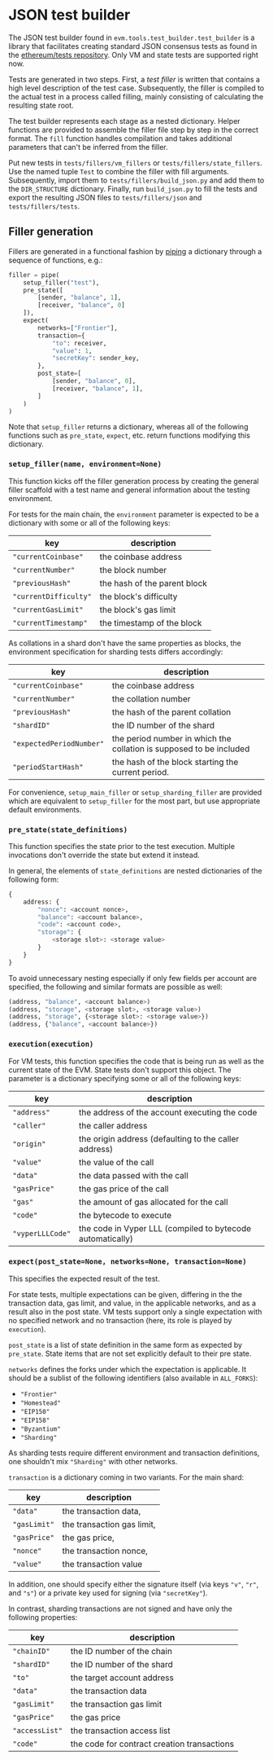 # JSON test builder


The JSON test builder found in `evm.tools.test_builder.test_builder` is a library that facilitates
creating standard JSON consensus tests as found in the
[ethereum/tests repository](https://github.com/ethereum/tests). Only VM and state tests are
supported right now.

Tests are generated in two steps. First, a *test filler* is written that contains a high level
description of the test case. Subsequently, the filler is compiled to the actual test in a process
called filling, mainly consisting of calculating the resulting state root.

The test builder represents each stage as a nested dictionary. Helper functions are provided to
assemble the filler file step by step in the correct format. The `fill` function handles
compilation and takes additional parameters that can't be inferred from the filler.

Put new tests in `tests/fillers/vm_fillers` or `tests/fillers/state_fillers`. Use the named tuple
`Test` to combine the filler with fill arguments. Subsequently, import them to
`tests/fillers/build_json.py` and add them to the `DIR_STRUCTURE` dictionary. Finally, run
`build_json.py` to fill the tests and export the resulting JSON files to `tests/fillers/json` and
`tests/fillers/tests`.


## Filler generation

Fillers are generated in a functional fashion by [piping]() a dictionary through a sequence of
functions, e.g.:

```Python
filler = pipe(
    setup_filler("test"),
    pre_state([
        [sender, "balance", 1],
        [receiver, "balance", 0]
    ]),
    expect(
        networks=["Frontier"],
        transaction={
            "to": receiver,
            "value": 1,
            "secretKey": sender_key,
        },
        post_state=[
            [sender, "balance", 0],
            [receiver, "balance", 1],
        ]
    )
)
```

Note that `setup_filler` returns a dictionary, whereas all of the following functions such as
`pre_state`, `expect`, etc. return functions modifying this dictionary.


### `setup_filler(name, environment=None)`

This function kicks off the filler generation process by creating the general filler scaffold with
a test name and general information about the testing environment.

For tests for the main chain, the `environment` parameter is expected to be a dictionary with some
or all of the following keys:

  key                  | description
  ---------------------|------------------------------------------------------------------------
  `"currentCoinbase"`  | the coinbase address
  `"currentNumber"`    | the block number
  `"previousHash"`     | the hash of the parent block
  `"currentDifficulty"`| the block's difficulty
  `"currentGasLimit"`  | the block's gas limit
  `"currentTimestamp"` | the timestamp of the block

As collations in a shard don't have the same properties as blocks, the environment specification
for sharding tests differs accordingly:

  key                      | description
  -------------------------|--------------------------------------------------------------------
  `"currentCoinbase"`      | the coinbase address
  `"currentNumber"`        | the collation number
  `"previousHash"`         | the hash of the parent collation
  `"shardID"`              | the ID number of the shard
  `"expectedPeriodNumber"` | the period number in which the collation is supposed to be included
  `"periodStartHash"`      | the hash of the block starting the current period.

For convenience, `setup_main_filler` or `setup_sharding_filler` are provided which are equivalent
to `setup_filler` for the most part, but use appropriate default environments.


### `pre_state(state_definitions)`

This function specifies the state prior to the test execution. Multiple invocations don't override
the state but extend it instead.

In general, the elements of `state_definitions` are nested dictionaries of the following form:

```Python
{
    address: {
        "nonce": <account nonce>,
        "balance": <account balance>,
        "code": <account code>,
        "storage": {
            <storage slot>: <storage value>
        }
    }
}
```

To avoid unnecessary nesting especially if only few fields per account are specified, the following
and similar formats are possible as well:

```Python
(address, "balance", <account balance>)
(address, "storage", <storage slot>, <storage value>)
(address, "storage", {<storage slot>: <storage value>})
(address, {"balance", <account balance>})
```


### `execution(execution)`

For VM tests, this function specifies the code that is being run as well as the current state of
the EVM. State tests don't support this object. The parameter is a dictionary specifying some or
all of the following keys:

  key              | description
  -----------------|------------
  `"address"`      | the address of the account executing the code
  `"caller"`       | the caller address
  `"origin"`       | the origin address (defaulting to the caller address)
  `"value"`        | the value of the call
  `"data"`         | the data passed with the call
  `"gasPrice"`     | the gas price of the call
  `"gas"`          | the amount of gas allocated for the call
  `"code"`         | the bytecode to execute
  `"vyperLLLCode"` | the code in Vyper LLL (compiled to bytecode automatically)


### `expect(post_state=None, networks=None, transaction=None)`

This specifies the expected result of the test.

For state tests, multiple expectations can be given, differing in the the transaction data, gas
limit, and value, in the applicable networks, and as a result also in the post state. VM tests
support only a single expectation with no specified network and no transaction (here, its role is
played by `execution`).

`post_state` is a list of state definition in the same form as expected by `pre_state`. State items
that are not set explicitly default to their pre state.

`networks` defines the forks under which the expectation is applicable. It should be a sublist of
the following identifiers (also available in `ALL_FORKS`):

  - `"Frontier"`
  - `"Homestead"`
  - `"EIP150"`
  - `"EIP158"`
  - `"Byzantium"`
  - `"Sharding"`

As sharding tests require different environment and transaction definitions, one shouldn't mix
`"Sharding"` with other networks.

`transaction` is a dictionary coming in two variants. For the main shard:

  key          | description
  -------------|------------
  `"data"`     | the transaction data,
  `"gasLimit"` | the transaction gas limit,
  `"gasPrice"` | the gas price,
  `"nonce"`    | the transaction nonce,
  `"value"`    | the transaction value

In addition, one should specify either the signature itself (via keys `"v"`, `"r"`, and `"s"`) or
a private key used for signing (via `"secretKey"`).

In contrast, sharding transactions are not signed and have only the following properties:

  key            | description
  ---------------|------------
  `"chainID"`    | the ID number of the chain
  `"shardID"`    | the ID number of the shard
  `"to"`         | the target account address
  `"data"`       | the transaction data
  `"gasLimit"`   | the transaction gas limit
  `"gasPrice"`   | the gas price
  `"accessList"` | the transaction access list
  `"code"`       | the code for contract creation transactions
